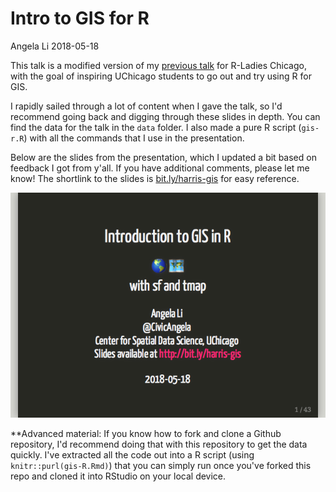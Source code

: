 Intro to GIS for R
================
Angela Li
2018-05-18

This talk is a modified version of my [previous talk](https://github.com/angela-li/rladies-spatial-data) for R-Ladies Chicago, with the goal of inspiring UChicago students to go out and try using R for GIS.

I rapidly sailed through a lot of content when I gave the talk, so I'd recommend going back and digging through these slides in depth. You can find the data for the talk in the `data` folder. I also made a pure R script (`gis-r.R`) with all the commands that I use in the presentation.

Below are the slides from the presentation, which I updated a bit based on feedback I got from y'all. If you have additional comments, please let me know! The shortlink to the slides is [bit.ly/harris-gis](bit.ly/harris-gis) for easy reference.

[![](README_files/figure-markdown_github/unnamed-chunk-1-1.png)](https://angela-li.github.io/slides/2018-05-18/gis-r#1)

\*\*Advanced material: If you know how to fork and clone a Github repository, I'd recommend doing that with this repository to get the data quickly. I've extracted all the code out into a R script (using `knitr::purl(gis-R.Rmd)`) that you can simply run once you've forked this repo and cloned it into RStudio on your local device.
